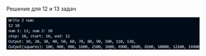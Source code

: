 Решение для 12 и 13 задач

![Screenshot](https://github.com/BreadGitHub/University/blob/main/TaskU/Java/Stsdmchv/art/Task12and13.jpg)
